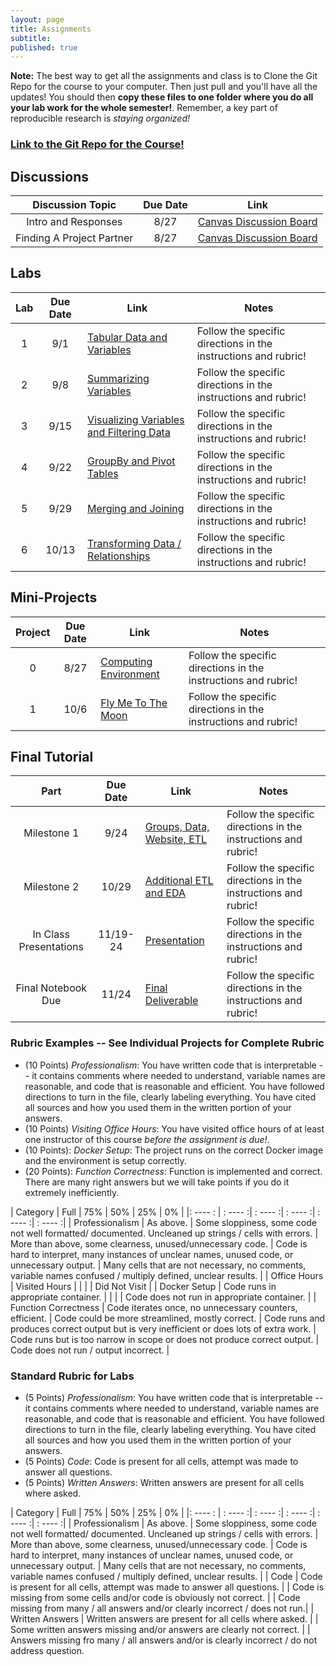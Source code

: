 ```yaml
---
layout: page
title: Assignments
subtitle:
published: true
---
```


**Note:** The best way to get all the assignments and class is to Clone the Git Repo for the course to your computer.  Then just pull and you'll have all the updates!  You should then **copy these files to one folder where you do all your lab work for the whole semester!**.  Remember, a key part of reproducible research is *staying organized!*

### [Link to the Git Repo for the Course!](https://github.com/nmattei/cmps3160)

## Discussions
| Discussion Topic | Due Date | Link |
|:-------:|:--------:|----|
| Intro and Responses | 8/27 | [Canvas Discussion Board](https://tulane.instructure.com/courses/2220511/discussion_topics)
| Finding A Project Partner | 8/27 | [Canvas Discussion Board](https://tulane.instructure.com/courses/2220511/discussion_topics)


## Labs

| Lab     | Due Date | Link | Notes |
|:-------:|:--------:|----  |-----  |
| 1 | 9/1 | [Tabular Data and Variables](https://github.com/nmattei/cmps3160/tree/master/_labs) | Follow the specific directions in the instructions and rubric! |
| 2 | 9/8 | [Summarizing Variables](https://github.com/nmattei/cmps3160/tree/master/_labs) | Follow the specific directions in the instructions and rubric! |
| 3 | 9/15 | [Visualizing Variables and Filtering Data](https://github.com/nmattei/cmps3160/tree/master/_labs) | Follow the specific directions in the instructions and rubric! |
| 4 | 9/22 | [GroupBy and Pivot Tables](https://github.com/nmattei/cmps3160/tree/master/_labs) | Follow the specific directions in the instructions and rubric! |
| 5 | 9/29 | [Merging and Joining](https://github.com/nmattei/cmps3160/tree/master/_labs) | Follow the specific directions in the instructions and rubric! |
| 6 | 10/13 | [Transforming Data / Relationships](https://github.com/nmattei/cmps3160/tree/master/_labs) | Follow the specific directions in the instructions and rubric! |


## Mini-Projects

| Project | Due Date | Link | Notes |
|:-------:|:--------:|----|-----|
| 0 | 8/27 | [Computing Environment](https://github.com/nmattei/cmps3160/tree/master/_projects/project0) | Follow the specific directions in the instructions and rubric! |
| 1 | 10/6 | [Fly Me To The Moon](https://github.com/nmattei/cmps3160/tree/master/_projects/project1) | Follow the specific directions in the instructions and rubric! |

## Final Tutorial

| Part    | Due Date | Link | Notes |
|:-------:|:--------:|----  |----- |
| Milestone 1 | 9/24 | [Groups, Data, Website, ETL](/_projects/FinalTutorial.md) | Follow the specific directions in the instructions and rubric! |
| Milestone 2 | 10/29 | [Additional ETL and EDA](/_projects/FinalTutorial.md) | Follow the specific directions in the instructions and rubric! |
| In Class Presentations | 11/19-24 | [Presentation](/_projects/FinalTutorial.md) | Follow the specific directions in the instructions and rubric! |
| Final Notebook Due | 11/24 | [Final Deliverable](/_projects/FinalTutorial.md) | Follow the specific directions in the instructions and rubric! |

### Rubric Examples -- See Individual Projects for Complete Rubric

* (10 Points) *Professionalism*: You have written code that is interpretable -- it contains comments where needed to understand, variable names are reasonable, and code that is reasonable and efficient. You have followed directions to turn in the file, clearly labeling everything. You have cited all sources and how you used them in the written portion of your answers.
* (10 Points) *Visiting Office Hours*: You have visited office hours of at least one instructor of this course *before the assignment is due!*.
* (10 Points): *Docker Setup*: The project runs on the correct Docker image and the environment is setup correctly.
* (20 Points): *Function Correctness*: Function is implemented and correct.  There are many right answers but we will take points if you do it extremely inefficiently.

| Category  | Full    |    75%  |    50%  |   25%   |   0%    |
|:  ----  : | : ---- :| : ---- :| : ---- :| : ---- :| : ---- :|
| Professionalism      | As above. | Some sloppiness, some code not well formatted/ documented. Uncleaned up strings / cells with errors. | More than above, some clearness, unused/unnecessary code. | Code is hard to interpret, many instances of unclear names, unused code, or unnecessary output.  | Many cells that are not necessary, no comments, variable names confused / multiply defined, unclear results. |
| Office Hours         | Visited Hours | | | | Did Not Visit | 
| Docker Setup         | Code runs in appropriate container. | | | | Code does not run in appropriate container. | 
| Function Correctness | Code iterates once, no unnecessary counters, efficient. | Code could be more streamlined, mostly correct. | Code runs and produces correct output but is very inefficient or does lots of extra work. | Code runs but is too narrow in scope or does not produce correct output. | Code does not run / output incorrect. | 

### Standard Rubric for Labs

* (5 Points) *Professionalism*: You have written code that is interpretable -- it contains comments where needed to understand, variable names are reasonable, and code that is reasonable and efficient. You have followed directions to turn in the file, clearly labeling everything. You have cited all sources and how you used them in the written portion of your answers.
* (5 Points) *Code*: Code is present for all cells, attempt was made to answer all questions.
* (5 Points) *Written Answers*: Written answers are present for all cells where asked.

| Category  | Full    |    75%  |    50%  |   25%   |   0%    |
|:  ----  : | : ---- :| : ---- :| : ---- :| : ---- :| : ---- :|
| Professionalism      | As above. | Some sloppiness, some code not well formatted/ documented. Uncleaned up strings / cells with errors. | More than above, some clearness, unused/unnecessary code. | Code is hard to interpret, many instances of unclear names, unused code, or unnecessary output.  | Many cells that are not necessary, no comments, variable names confused / multiply defined, unclear results. |
| Code            | Code is present for all cells, attempt was made to answer all questions.  | | Code is missing from some cells and/or code is obviously not correct. | | Code missing from many / all answers and/or clearly incorrect / does not run.| 
| Written Answers | Written answers are present for all cells where asked. | | Some written answers missing and/or answers are clearly not correct. | | Answers missing fro many / all answers and/or is clearly incorrect / do not address question.